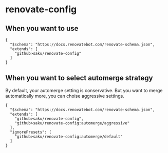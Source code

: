 # renovate-config

## When you want to use

```
{
  "$schema": "https://docs.renovatebot.com/renovate-schema.json",
  "extends": [
    "github>saku/renovate-config"
  ]
}
```

## When you want to select automerge strategy

By default, your automerge setting is conservative.
But you want to merge automatically more, you can choise aggressive settings.

```
{
  "$schema": "https://docs.renovatebot.com/renovate-schema.json",
  "extends": [
    "github>saku/renovate-config",
    "github>saku/renovate-config:automerge/aggressive"
  ],
  "ignorePresets": [
    "github>saku/renovate-config:automerge/default"
  ]
}
```
